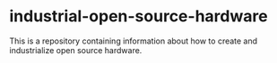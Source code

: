 # industrial-open-source-hardware
This is a repository containing information about how to create and industrialize open source hardware.
